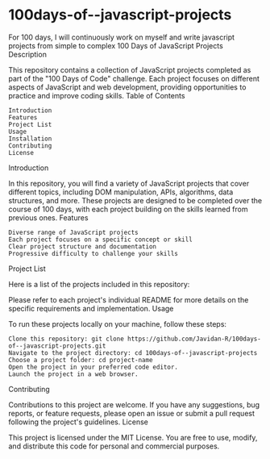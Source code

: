 
# 100days-of--javascript-projects
For 100 days, I will continuously work on myself and write javascript projects from simple to complex
100 Days of JavaScript Projects
Description

This repository contains a collection of JavaScript projects completed as part of the "100 Days of Code" challenge. Each project focuses on different aspects of JavaScript and web development, providing opportunities to practice and improve coding skills.
Table of Contents

    Introduction
    Features
    Project List
    Usage
    Installation
    Contributing
    License

Introduction

In this repository, you will find a variety of JavaScript projects that cover different topics, including DOM manipulation, APIs, algorithms, data structures, and more. These projects are designed to be completed over the course of 100 days, with each project building on the skills learned from previous ones.
Features

    Diverse range of JavaScript projects
    Each project focuses on a specific concept or skill
    Clear project structure and documentation
    Progressive difficulty to challenge your skills

Project List

Here is a list of the projects included in this repository:


Please refer to each project's individual README for more details on the specific requirements and implementation.
Usage

To run these projects locally on your machine, follow these steps:

    Clone this repository: git clone https://github.com/Javidan-R/100days-of--javascript-projects.git
    Navigate to the project directory: cd 100days-of--javascript-projects
    Choose a project folder: cd project-name
    Open the project in your preferred code editor.
    Launch the project in a web browser.

Contributing

Contributions to this project are welcome. If you have any suggestions, bug reports, or feature requests, please open an issue or submit a pull request following the project's guidelines.
License

This project is licensed under the MIT License. You are free to use, modify, and distribute this code for personal and commercial purposes.
